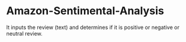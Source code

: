 # Amazon-Sentimental-Analysis
It inputs the review (text) and determines if it is positive or negative or neutral review.
